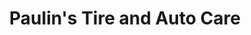 ---
title: "Paulin's Tire and Auto Care"
url: /portland/paulins-tire-and-auto-care-congress-street/
shop: car repair
---